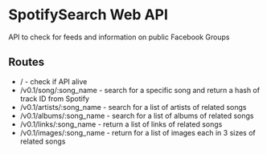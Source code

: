 # SpotifySearch Web API
API to check for feeds and information on public Facebook Groups

## Routes
* / - check if API alive
* /v0.1/song/:song_name - search for a specific song and return a hash of track ID from Spotify
* /v0.1/artists/:song_name - search for a list of artists of related songs
* /v0.1/albums/:song_name - search for a list of albums of related songs
* /v0.1/links/:song_name - return a list of links of related songs
* /v0.1/images/:song_name - return for a list of images each in 3 sizes of related songs
